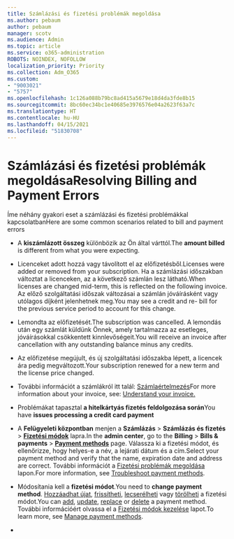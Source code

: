 ```yaml
---
title: Számlázási és fizetési problémák megoldása
ms.author: pebaum
author: pebaum
manager: scotv
ms.audience: Admin
ms.topic: article
ms.service: o365-administration
ROBOTS: NOINDEX, NOFOLLOW
localization_priority: Priority
ms.collection: Adm_O365
ms.custom:
- "9003021"
- "5757"
ms.openlocfilehash: 1c126a088b79bc8ad415a5679e18d4da3fde8b15
ms.sourcegitcommit: 8bc60ec34bc1e40685e3976576e04a2623f63a7c
ms.translationtype: HT
ms.contentlocale: hu-HU
ms.lasthandoff: 04/15/2021
ms.locfileid: "51830708"
---
```

# <a name="resolving-billing-and-payment-errors"></a><span data-ttu-id="ce692-102">Számlázási és fizetési problémák megoldása</span><span class="sxs-lookup"><span data-stu-id="ce692-102">Resolving Billing and Payment Errors</span></span>

<span data-ttu-id="ce692-103">Íme néhány gyakori eset a számlázási és fizetési problémákkal kapcsolatban</span><span class="sxs-lookup"><span data-stu-id="ce692-103">Here are some common scenarios related to bill and payment errors</span></span>

- <span data-ttu-id="ce692-104">A  **kiszámlázott összeg** különbözik az Ön által várttól.</span><span class="sxs-lookup"><span data-stu-id="ce692-104">The  **amount billed** is different from what you were expecting.</span></span>
- <span data-ttu-id="ce692-105">Licenceket adott hozzá vagy távolított el az előfizetésből.</span><span class="sxs-lookup"><span data-stu-id="ce692-105">Licenses were added or removed from your subscription.</span></span> <span data-ttu-id="ce692-106">Ha a számlázási időszakban változtat a licenceken, az a következő számlán lesz látható.</span><span class="sxs-lookup"><span data-stu-id="ce692-106">When licenses are changed mid-term, this is reflected on the following invoice.</span></span> <span data-ttu-id="ce692-107">Az előző szolgáltatási időszak változásai a számlán jóváírásként vagy utólagos díjként jelenhetnek meg.</span><span class="sxs-lookup"><span data-stu-id="ce692-107">You may see a credit and re- bill for the previous service period to account for this change.</span></span>
- <span data-ttu-id="ce692-108">Lemondta az előfizetését.</span><span class="sxs-lookup"><span data-stu-id="ce692-108">The subscription was cancelled.</span></span> <span data-ttu-id="ce692-109">A lemondás után egy számlát küldünk Önnek, amely tartalmazza az esetleges, jóváírásokkal csökkentett kinnlevőségeit.</span><span class="sxs-lookup"><span data-stu-id="ce692-109">You will receive an invoice after cancellation with any outstanding balance minus any credits.</span></span>
- <span data-ttu-id="ce692-110">Az előfizetése megújult, és új szolgáltatási időszakba lépett, a licencek ára pedig megváltozott.</span><span class="sxs-lookup"><span data-stu-id="ce692-110">Your subscription renewed for a new term and the license price changed.</span></span>
- <span data-ttu-id="ce692-111">További információt a számlákról itt talál: [Számlaértelmezés](https://docs.microsoft.com/microsoft-365/commerce/billing-and-payments/understand-your-invoice2)</span><span class="sxs-lookup"><span data-stu-id="ce692-111">For more information about your invoice, see:  [Understand your invoice.](https://docs.microsoft.com/microsoft-365/commerce/billing-and-payments/understand-your-invoice2)</span></span>
- <span data-ttu-id="ce692-112">Problémákat tapasztal  **a hitelkártyás fizetés feldolgozása során**</span><span class="sxs-lookup"><span data-stu-id="ce692-112">You have  **issues processing a credit card payment**</span></span>
- <span data-ttu-id="ce692-113">A  **Felügyeleti központban** menjen a  **Számlázás**  >  **Számlázás és fizetés**  >  **[Fizetési módok](https://go.microsoft.com/fwlink/p/?linkid=2018806)** lapra.</span><span class="sxs-lookup"><span data-stu-id="ce692-113">In the  **admin center**, go to the  **Billing**  >  **Bills & payments**  >  **[Payment methods](https://go.microsoft.com/fwlink/p/?linkid=2018806)** page.</span></span> <span data-ttu-id="ce692-114">Válassza ki a fizetési módot, és ellenőrizze, hogy helyes-e a név, a lejárati dátum és a cím.</span><span class="sxs-lookup"><span data-stu-id="ce692-114">Select your payment method and verify that the name, expiration date and address are correct.</span></span> <span data-ttu-id="ce692-115">További információt a  [Fizetési problémák megoldása](https://docs.microsoft.com/microsoft-365/commerce/billing-and-payments/manage-payment-methods#troubleshoot-payment-methods) lapon.</span><span class="sxs-lookup"><span data-stu-id="ce692-115">For more information, see  [Troubleshoot payment methods](https://docs.microsoft.com/microsoft-365/commerce/billing-and-payments/manage-payment-methods#troubleshoot-payment-methods).</span></span>

- <span data-ttu-id="ce692-116">Módosítania kell a **fizetési módot**.</span><span class="sxs-lookup"><span data-stu-id="ce692-116">You need to  **change payment method**.</span></span> <span data-ttu-id="ce692-117">[Hozzáadhat újat](https://docs.microsoft.com/microsoft-365/commerce/billing-and-payments/manage-payment-methods?view=o365-worldwide#add-a-payment-method),  [frissítheti](https://docs.microsoft.com/microsoft-365/commerce/billing-and-payments/manage-payment-methods?view=o365-worldwide#update-payment-method-details),  [lecserélheti](https://docs.microsoft.com/microsoft-365/commerce/billing-and-payments/manage-payment-methods?view=o365-worldwide#replace-a-payment-method)  vagy  [törölheti](https://docs.microsoft.com/microsoft-365/commerce/billing-and-payments/manage-payment-methods?view=o365-worldwide#delete-a-payment-method)  a fizetési módot.</span><span class="sxs-lookup"><span data-stu-id="ce692-117">You can [add](https://docs.microsoft.com/microsoft-365/commerce/billing-and-payments/manage-payment-methods?view=o365-worldwide#add-a-payment-method),  [update](https://docs.microsoft.com/microsoft-365/commerce/billing-and-payments/manage-payment-methods?view=o365-worldwide#update-payment-method-details),  [replace](https://docs.microsoft.com/microsoft-365/commerce/billing-and-payments/manage-payment-methods?view=o365-worldwide#replace-a-payment-method)  or  [delete](https://docs.microsoft.com/microsoft-365/commerce/billing-and-payments/manage-payment-methods?view=o365-worldwide#delete-a-payment-method)  a payment method.</span></span> <span data-ttu-id="ce692-118">További információért olvassa el a  [Fizetési módok kezelése](https://docs.microsoft.com/microsoft-365/commerce/billing-and-payments/manage-payment-methods?view=o365-worldwide) lapot.</span><span class="sxs-lookup"><span data-stu-id="ce692-118">To learn more, see  [Manage payment methods](https://docs.microsoft.com/microsoft-365/commerce/billing-and-payments/manage-payment-methods?view=o365-worldwide).</span></span>
- 